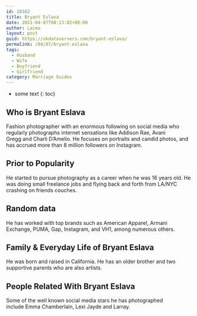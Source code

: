 ```yaml
---
id: 10382
title: Bryant Eslava
date: 2021-04-07T08:13:02+00:00
author: Laima
layout: post
guid: https://ukdataservers.com/bryant-eslava/
permalink: /04/07/bryant-eslava
tags:
  - Husband
  - Wife
  - Boyfriend
  - Girlfriend
category: Marriage Guides
---
```


* some text
{: toc}


## Who is Bryant Eslava
                  
                  
                  
Fashion photographer with an enormous following on social media who regularly photographs internet sensations like Addison Rae, Avani Gregg and Charli D&#8217;Amelio. He focuses on portraits and candid photos, and has accrued more than 8 million followers on Instagram.
                  
              
            
              
            
                
                
                
## Prior to Popularity
                  
                  
                  
He started to pursue photography as a career when he was 16 years old. He was doing small freelance jobs and flying back and forth from LA/NYC crashing on friends couches.
                  
              
            
              
            
                
                
                
## Random data
                  
                  
                  
He has worked with top brands such as American Apparel, Armani Exchange, PUMA, Gap, Instagram, and VH1, among numerous others.
                  
              
            
              
            
                
                
                
## Family & Everyday Life of Bryant Eslava
                  
                  
                  
He was born and raised in California. He has an older brother and two supportive parents who are also artists.
                  
              
            
              
            
                
                
                
## People Related With Bryant Eslava
                  
                  
                  
Some of the well known social media stars he has photographed include Emma Chamberlain, Lexi Jayde and Larray. 
                  
              
            
              
            
                
              
            
              
              
            
            
              
            
          
          
          